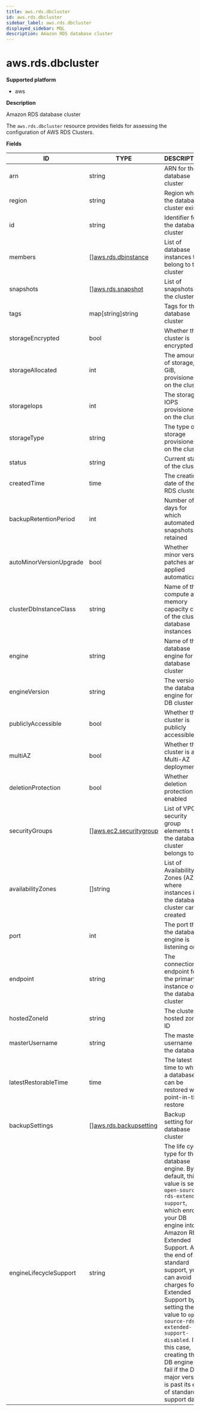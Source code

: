 ```yaml
---
title: aws.rds.dbcluster
id: aws.rds.dbcluster
sidebar_label: aws.rds.dbcluster
displayed_sidebar: MQL
description: Amazon RDS database cluster
---
```


# aws.rds.dbcluster

**Supported platform**

- aws

**Description**

Amazon RDS database cluster

The `aws.rds.dbcluster` resource provides fields for assessing the configuration of AWS RDS Clusters.

**Fields**

| ID                      | TYPE                                                        | DESCRIPTION                                                                                                                                                                                                                                                                                                                                                                                                                                       |
| ----------------------- | ----------------------------------------------------------- | ------------------------------------------------------------------------------------------------------------------------------------------------------------------------------------------------------------------------------------------------------------------------------------------------------------------------------------------------------------------------------------------------------------------------------------------------- |
| arn                     | string                                                      | ARN for the database cluster                                                                                                                                                                                                                                                                                                                                                                                                                      |
| region                  | string                                                      | Region where the database cluster exists                                                                                                                                                                                                                                                                                                                                                                                                          |
| id                      | string                                                      | Identifier for the database cluster                                                                                                                                                                                                                                                                                                                                                                                                               |
| members                 | &#91;&#93;[aws.rds.dbinstance](aws.rds.dbinstance.md)       | List of database instances that belong to the cluster                                                                                                                                                                                                                                                                                                                                                                                             |
| snapshots               | &#91;&#93;[aws.rds.snapshot](aws.rds.snapshot.md)           | List of snapshots for the cluster                                                                                                                                                                                                                                                                                                                                                                                                                 |
| tags                    | map[string]string                                           | Tags for the database cluster                                                                                                                                                                                                                                                                                                                                                                                                                     |
| storageEncrypted        | bool                                                        | Whether the cluster is encrypted                                                                                                                                                                                                                                                                                                                                                                                                                  |
| storageAllocated        | int                                                         | The amount of storage, in GiB, provisioned on the cluster                                                                                                                                                                                                                                                                                                                                                                                         |
| storageIops             | int                                                         | The storage IOPS provisioned on the cluster                                                                                                                                                                                                                                                                                                                                                                                                       |
| storageType             | string                                                      | The type of storage provisioned on the cluster                                                                                                                                                                                                                                                                                                                                                                                                    |
| status                  | string                                                      | Current state of the cluster                                                                                                                                                                                                                                                                                                                                                                                                                      |
| createdTime             | time                                                        | The creation date of the RDS cluster                                                                                                                                                                                                                                                                                                                                                                                                              |
| backupRetentionPeriod   | int                                                         | Number of days for which automated snapshots are retained                                                                                                                                                                                                                                                                                                                                                                                         |
| autoMinorVersionUpgrade | bool                                                        | Whether minor version patches are applied automatically                                                                                                                                                                                                                                                                                                                                                                                           |
| clusterDbInstanceClass  | string                                                      | Name of the compute and memory capacity class of the cluster database instances                                                                                                                                                                                                                                                                                                                                                                   |
| engine                  | string                                                      | Name of the database engine for this database cluster                                                                                                                                                                                                                                                                                                                                                                                             |
| engineVersion           | string                                                      | The version of the database engine for this DB cluster                                                                                                                                                                                                                                                                                                                                                                                            |
| publiclyAccessible      | bool                                                        | Whether the cluster is publicly accessible                                                                                                                                                                                                                                                                                                                                                                                                        |
| multiAZ                 | bool                                                        | Whether the cluster is a Multi-AZ deployment                                                                                                                                                                                                                                                                                                                                                                                                      |
| deletionProtection      | bool                                                        | Whether deletion protection is enabled                                                                                                                                                                                                                                                                                                                                                                                                            |
| securityGroups          | &#91;&#93;[aws.ec2.securitygroup](aws.ec2.securitygroup.md) | List of VPC security group elements that the database cluster belongs to                                                                                                                                                                                                                                                                                                                                                                          |
| availabilityZones       | &#91;&#93;string                                            | List of Availability Zones (AZs) where instances in the database cluster can be created                                                                                                                                                                                                                                                                                                                                                           |
| port                    | int                                                         | The port that the database engine is listening on                                                                                                                                                                                                                                                                                                                                                                                                 |
| endpoint                | string                                                      | The connection endpoint for the primary instance of the database cluster                                                                                                                                                                                                                                                                                                                                                                          |
| hostedZoneId            | string                                                      | The cluster hosted zone ID                                                                                                                                                                                                                                                                                                                                                                                                                        |
| masterUsername          | string                                                      | The master username for the database                                                                                                                                                                                                                                                                                                                                                                                                              |
| latestRestorableTime    | time                                                        | The latest time to which a database can be restored with point-in-time restore                                                                                                                                                                                                                                                                                                                                                                    |
| backupSettings          | &#91;&#93;[aws.rds.backupsetting](aws.rds.backupsetting.md) | Backup setting for the database cluster                                                                                                                                                                                                                                                                                                                                                                                                           |
| engineLifecycleSupport  | string                                                      | The life cycle type for the database engine. By default, this value is set to `open-source-rds-extended-support`, which enrolls your DB engine into Amazon RDS Extended Support. At the end of standard support, you can avoid charges for Extended Support by setting the value to `open-source-rds-extended-support-disabled`. In this case, creating the DB engine will fail if the DB major version is past its end of standard support date. |
